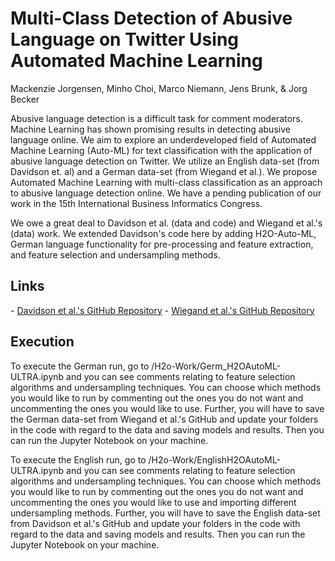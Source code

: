 # Multi-Class Detection of Abusive Language on Twitter Using Automated Machine Learning

Mackenzie Jorgensen, Minho Choi, Marco Niemann, Jens Brunk, & Jorg Becker

<p align="center">
</p>

Abusive language detection is a difficult task for comment moderators. Machine Learning has shown promising results in detecting abusive language online. We aim to explore an underdeveloped field of Automated Machine Learning (Auto-ML) for text classification with the application of abusive language detection on Twitter. We utilize an English data-set (from Davidson et. al) and a German data-set (from Wiegand et al.). We propose Automated Machine Learning with multi-class classification as an approach to abusive language detection online. We have a pending publication of our work in the 15th International Business Informatics Congress.

We owe a great deal to Davidson et al. (data and code) and Wiegand et al.'s (data) work. We extended Davidson's code here by adding H2O-Auto-ML, German language functionality for pre-processing and feature extraction, and feature selection and undersampling methods. 

## Links
\- [Davidson et al.'s GitHub Repository](https://github.com/t-davidson/hate-speech-and-offensive-language)
\- [Wiegand et al.'s GitHub Repository](https://github.com/uds-lsv/GermEval-2018-Data)

## Execution
To execute the German run, go to /H2o-Work/Germ_H2OAutoML-ULTRA.ipynb and you can see comments relating to feature selection algorithms and undersampling techniques. You can choose which methods you would like to run by commenting out the ones you do not want and uncommenting the ones you would like to use. Further, you will have to save the German data-set from Wiegand et al.'s GitHub and update your folders in the code with regard to the data and saving models and results. Then you can run the Jupyter Notebook on your machine. 

To execute the English run, go to /H2o-Work/EnglishH2OAutoML-ULTRA.ipynb and you can see comments relating to feature selection algorithms and undersampling techniques. You can choose which methods you would like to run by commenting out the ones you do not want and uncommenting the ones you would like to use and importing different undersampling methods. Further, you will have to save the English data-set from Davidson et al.'s GitHub and update your folders in the code with regard to the data and saving models and results. Then you can run the Jupyter Notebook on your machine. 


